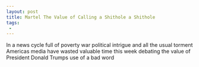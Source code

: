 ```yaml
---
layout: post
title: Martel The Value of Calling a Shithole a Shithole
tags:
 -
---
```

In a news cycle full of poverty war political intrigue and all the usual torment Americas media have wasted valuable time this week debating the value of President Donald Trumps use of a bad word
